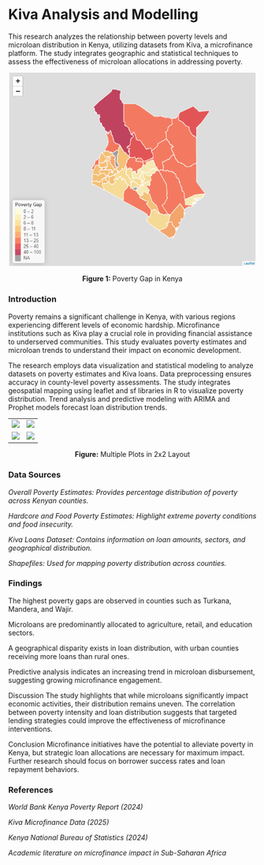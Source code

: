 # Kiva Analysis and Modelling

This research analyzes the relationship between poverty levels and microloan distribution in Kenya, utilizing datasets from Kiva, a microfinance platform. The study integrates geographic and statistical techniques to assess the effectiveness of microloan allocations in addressing poverty.

<div align="center">
  <img src="PovertyGap.png" alt="Poverty Gap" width="500"/>
  <p><b>Figure 1:</b> Poverty Gap in Kenya </p>
</div>


### Introduction
Poverty remains a significant challenge in Kenya, with various regions experiencing different levels of economic hardship. Microfinance institutions such as Kiva play a crucial role in providing financial assistance to underserved communities. This study evaluates poverty estimates and microloan trends to understand their impact on economic development.


The research employs data visualization and statistical modeling to analyze datasets on poverty estimates and Kiva loans. Data preprocessing ensures accuracy in county-level poverty assessments. The study integrates geospatial mapping using leaflet and sf libraries in R to visualize poverty distribution. Trend analysis and predictive modeling with ARIMA and Prophet models forecast loan distribution trends.

<div align="center">
  <table>
    <tr>
      <td><img src="plot1.png" width="300"/></td>
      <td><img src="plot2.png" width="300"/></td>
    </tr>
    <tr>
      <td><img src="plot3.png" width="300"/></td>
      <td><img src="plot4.png" width="300"/></td>
    </tr>
  </table>
  <p><b>Figure:</b> Multiple Plots in 2x2 Layout</p>
</div>


### Data Sources

*Overall Poverty Estimates: Provides percentage distribution of poverty across Kenyan counties.*

*Hardcore and Food Poverty Estimates: Highlight extreme poverty conditions and food insecurity.*

*Kiva Loans Dataset: Contains information on loan amounts, sectors, and geographical distribution.*

*Shapefiles: Used for mapping poverty distribution across counties.*

### Findings

The highest poverty gaps are observed in counties such as Turkana, Mandera, and Wajir.

Microloans are predominantly allocated to agriculture, retail, and education sectors.

A geographical disparity exists in loan distribution, with urban counties receiving more loans than rural ones.

Predictive analysis indicates an increasing trend in microloan disbursement, suggesting growing microfinance engagement.

Discussion
The study highlights that while microloans significantly impact economic activities, their distribution remains uneven. The correlation between poverty intensity and loan distribution suggests that targeted lending strategies could improve the effectiveness of microfinance interventions.

Conclusion
Microfinance initiatives have the potential to alleviate poverty in Kenya, but strategic loan allocations are necessary for maximum impact. Further research should focus on borrower success rates and loan repayment behaviors.

### References

*World Bank Kenya Poverty Report (2024)*

*Kiva Microfinance Data (2025)*

*Kenya National Bureau of Statistics (2024)*

*Academic literature on microfinance impact in Sub-Saharan Africa*

